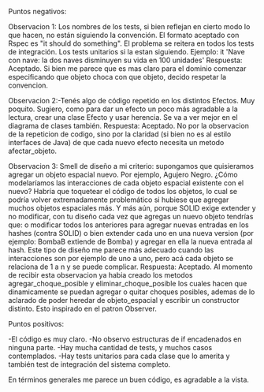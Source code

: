 Puntos negativos:

Observacion 1: Los nombres de los tests, si bien reflejan en cierto modo lo que hacen, no están siguiendo la convención. El formato aceptado con Rspec es "it should do something". El problema se reitera en todos los tests de integración. Los tests unitarios si la estan siguiendo.
Ejemplo: it 'Nave con nave: la dos naves disminuyen su vida en 100 unidades'
Respuesta: Aceptado. Si bien me parece que es mas claro para el dominio comenzar especificando que objeto choca con que objeto, decido respetar la convencion.

Observacion 2:-Tenés algo de código repetido en los distintos Efectos. Muy poquito. Sugiero, como para dar un efecto un poco más agradable a la lectura, crear una clase Efecto y usar herencia. Se va a ver mejor en el diagrama de clases también.
Respuesta: Aceptado. No por la observacion de la repeticion de codigo, sino por la claridad (si bien no es al estilo interfaces de Java) de que cada nuevo efecto necesita un metodo afectar_objeto.

Observacion 3: Smell de diseño a mi criterio: supongamos que quisieramos agregar un objeto espacial nuevo. Por ejemplo, Agujero Negro. ¿Cómo modelaríamos las interacciones de cada objeto espacial existente con el nuevo? Habría que toquetear el código de todos los objetos, lo cual se podría volver extremadamente problemático si hubiese que agregar muchos objetos espaciales más. Y más aún, porque SOLID exige extender y no modificar, con tu diseño cada vez que agregas un nuevo objeto tendrías que: o modificar todos los anteriores para agregar nuevas entradas en los hashes (contra SOLID) o bien extender cada uno en una nueva version (por ejemplo: BombaB extiende de Bomba) y agregar en ella la nueva entrada al hash. Este tipo de diseño me parece más adecuado cuando las interacciones son por ejemplo de uno a uno, pero acá cada objeto se relaciona de 1 a n y se puede complicar.
Respuesta: Aceptado. Al momento de recibir esta observacion ya habia creado los metodos agregar_choque_posible y eliminar_choque_posible los cuales hacen que dinamicamente se puedan agregar o quitar choques posibles, ademas de lo aclarado de poder heredar de objeto_espacial y escribir un constructor distinto. Esto inspirado en el patron Observer.

Puntos positivos:

-El código es muy claro.
-No observo estructuras de if encadenados en ninguna parte.
-Hay mucha cantidad de tests, y muchos casos contemplados.
-Hay tests unitarios para cada clase que lo amerita y también test de integración del sistema completo.

En términos generales me parece un buen código, es agradable a la vista.
